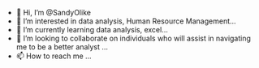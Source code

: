 - 👋 Hi, I’m @SandyOlike
- 👀 I’m interested in data analysis, Human Resource Management...
- 🌱 I’m currently learning data analysis, excel...
- 💞️ I’m looking to collaborate on individuals who will assist in navigating me to be a better analyst ...
- 📫 How to reach me ...

<!---
SandyOlike/SandyOlike is a ✨ special ✨ repository because its `README.md` (this file) appears on your GitHub profile.
You can click the Preview link to take a look at your changes.
--->
